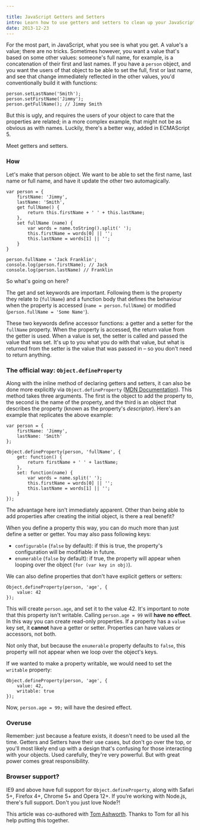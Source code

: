 ```yaml
---

title: JavaScript Getters and Setters
intro: Learn how to use getters and setters to clean up your JavaScript objects.
date: 2013-12-23
---
```


For the most part, in JavaScript, what you see is what you get. A value's a value; there are no tricks. Sometimes however, you want a value that's based on some other values: someone's full name, for example, is a concatenation of their first and last names. If you have a `person` object, and you want the users of that object to be able to set the full, first or last name, and see that change immediately reflected in the other values, you'd conventionally build it with functions:

    person.setLastName('Smith');
    person.setFirstName('Jimmy');
    person.getFullName(); // Jimmy Smith

But this is ugly, and requires the users of your object to care that the properties are related; in a more complex example, that might not be as obvious as with names. Luckily, there's a better way, added in ECMAScript 5.

Meet getters and setters.

### How

Let's make that person object. We want to be able to set the first name, last name or full name, and have it update the other two automagically.

    var person = {
        firstName: 'Jimmy',
        lastName: 'Smith',
        get fullName() {
            return this.firstName + ' ' + this.lastName;
        },
        set fullName (name) {
            var words = name.toString().split(' ');
            this.firstName = words[0] || '';
            this.lastName = words[1] || '';
        }
    }

    person.fullName = 'Jack Franklin';
    console.log(person.firstName); // Jack
    console.log(person.lastName) // Franklin

So what's going on here?

The get and set keywords are important. Following them is the property they relate to (`fullName`) and a function body that defines the behaviour when the property is accessed (`name = person.fullName`) or modified (`person.fullName = 'Some Name'`).

These two keywords define accessor functions: a getter and a setter for the `fullName` property. When the property is accessed, the return value from the getter is used. When a value is set, the setter is called and passed the value that was set. It's up to you what you do with that value, but what is returned from the setter is the value that was passed in – so you don't need to return anything.

### The official way: `Object.defineProperty`

Along with the inline method of declaring getters and setters, it can also be done more explicitly via `Object.defineProperty` ([MDN Documentation](https://developer.mozilla.org/en-US/docs/Web/JavaScript/Reference/Global_Objects/Object/defineProperty)). This method takes three arguments. The first is the object to add the property to, the second is the name of the property, and the third is an object that describes the property (known as the property's _descriptor_). Here's an example that replicates the above example:

    var person = {
        firstName: 'Jimmy',
        lastName: 'Smith'
    };

    Object.defineProperty(person, 'fullName', {
        get: function() {
            return firstName + ' ' + lastName;
        },
        set: function(name) {
            var words = name.split(' ');
            this.firstName = words[0] || '';
            this.lastName = words[1] || '';
        }
    });

The advantage here isn't immediately apparent. Other than being able to add properties after creating the initial object, is there a real benefit?

When you define a property this way, you can do much more than just define a setter or getter. You may also pass following keys:

* `configurable` (`false` by default): if this is true, the property's configuration will be modifiable in future.
* `enumerable` (`false` by default): if true, the property will appear when looping over the object (`for (var key in obj)`).

We can also define properties that don't have explicit getters or setters:

    Object.defineProperty(person, 'age', {
        value: 42
    });

This will create `person.age`, and set it to the value 42. It's important to note that this property isn't writable. Calling `person.age = 99` will **have no effect**. In this way you can create read-only properties. If a property has a `value` key set, it **cannot** have a getter or setter. Properties can have values or accessors, not both.

Not only that, but because the `enumerable` property defaults to `false`, this property will not appear when we loop over the object's keys.

If we wanted to make a property writable, we would need to set the `writable` property:

    Object.defineProperty(person, 'age', {
        value: 42,
        writable: true
    });

Now, `person.age = 99;` will have the desired effect.

### Overuse

Remember: just because a feature exists, it doesn't need to be used all the time. Getters and Setters have their use cases, but don't go over the top, or you'll most likely end up with a design that's confusing for those interacting with your objects. Used carefully, they're very powerful. But with great power comes great responsibility.

### Browser support?

IE9 and above have full support for `Object.defineProperty`, along with Safari 5+, Firefox 4+, Chrome 5+ and Opera 12+. If you’re working with Node.js, there's full support. Don't you just love Node?!

This article was co-authored with [Tom Ashworth](http://twitter.com/phuunet). Thanks to Tom for all his help putting this together.
